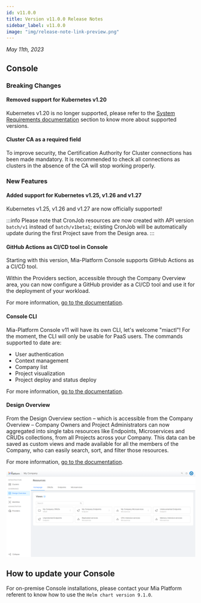 ```yaml
---
id: v11.0.0
title: Version v11.0.0 Release Notes
sidebar_label: v11.0.0
image: "img/release-note-link-preview.png"
---
```


_May 11th, 2023_


## Console

### Breaking Changes

#### Removed support for Kubernetes v1.20

Kubernetes v1.20 is no longer supported, please refer to the [System Requirements documentation](/self_hosted/self_hosted_requirements.md#software-and-hardware-prerequisites) section to know more about supported versions.

#### Cluster CA as a required field

To improve security, the Certification Authority for Cluster connections has been made mandatory.
It is recommended to check all connections as clusters in the absence of the CA will stop working properly. 

### New Features

#### Added support for Kubernetes v1.25, v1.26 and v1.27

Kubernetes v1.25, v1.26 and v1.27 are now officially supported!

:::info
Please note that CronJob resources are now created with API version `batch/v1` instead of `batch/v1beta1`; existing CronJob will be automatically update during the first Project save from the Design area.
:::

#### GitHub Actions as CI/CD tool in Console

Starting with this version, Mia-Platform Console supports GitHub Actions as a CI/CD tool.

Within the Providers section, accessible through the Company Overview area, you can now configure a GitHub provider as a CI/CD tool and use it for the deployment of your workload.

For more information, [go to the documentation](/development_suite/deploy/deploy.md).

#### Console CLI

Mia-Platform Console v11 will have its own CLI, let's welcome "miactl"! For the moment, the CLI will only be usable for PaaS users.
The commands supported to date are:

* User authentication
* Context management
* Company list
* Project visualization
* Project deploy and status deploy

For more information, [go to the documentation](/cli/miactl/10_overview.md).

#### Design Overview

From the Design Overview section – which is accessible from the Company Overview – Company Owners and Project Administrators can now aggregated into single tabs resources like Endpoints, Microservices and CRUDs collections, from all Projects across your Company. This data can be saved as custom views and made available for all the members of the Company, who can easily search, sort, and filter those resources.

For more information, [go to the documentation](/development_suite/governance/design-overview.md).

![Design Overview](./img/overview/design-overview.png)

## How to update your Console

For on-premise Console installations, please contact your Mia Platform referent to know how to use the `Helm chart version 9.1.0`.
